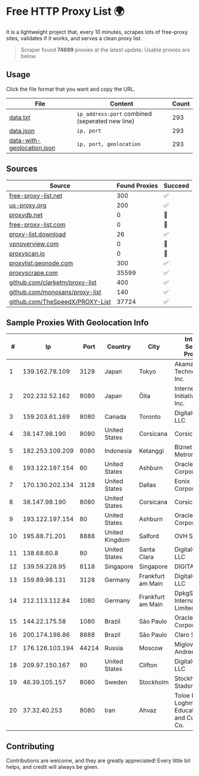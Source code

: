 
# Free HTTP Proxy List 🌍

It is a lightweight project that, every 10 minutes, scrapes lots of free-proxy sites, validates if it works, and serves a clean proxy list.


> Scraper found **74689** proxies at the latest update. Usable proxies are below.

## Usage

Click the file format that you want and copy the URL.


|File|Content|Count|
|----|-------|-----|
|[data.txt](https://raw.githubusercontent.com/themiralay/Proxy-List-World/master/data.txt)|`ip_address:port` combined (seperated new line)|293|
|[data.json](https://raw.githubusercontent.com/themiralay/Proxy-List-World/master/data.json)|`ip, port`|293|
|[data-with-geolocation.json](https://raw.githubusercontent.com/themiralay/Proxy-List-World/master/data-with-geolocation.json)|`ip, port, geolocation`|293|

## Sources

|Source|Found Proxies|Succeed|
|------|-------------|-------|
|[free-proxy-list.net](https://free-proxy-list.net)|300|✅|
|[us-proxy.org](https://www.us-proxy.org)|200|✅|
|[proxydb.net](http://proxydb.net)|0|🚫|
|[free-proxy-list.com](https://free-proxy-list.com/?page=&port=&type%5B%5D=http&type%5B%5D=https&up_time=0&search=Search)|0|🚫|
|[proxy-list.download](https://www.proxy-list.download/HTTP)|26|✅|
|[vpnoverview.com](https://vpnoverview.com/privacy/anonymous-browsing/free-proxy-servers)|0|🚫|
|[proxyscan.io](https://www.proxyscan.io)|0|🚫|
|[proxylist.geonode.com](https://proxylist.geonode.com/api/proxy-list?limit=300&page=1&sort_by=lastChecked&sort_type=desc&protocols=http,https)|300|✅|
|[proxyscrape.com](https://api.proxyscrape.com/v2/?request=displayproxies&protocol=http&timeout=10000&country=all&ssl=all&anonymity=all)|35599|✅|
|[github.com/clarketm/proxy-list](https://raw.githubusercontent.com/clarketm/proxy-list/master/proxy-list-raw.txt)|400|✅|
|[github.com/monosans/proxy-list](https://raw.githubusercontent.com/monosans/proxy-list/main/proxies/http.txt)|140|✅|
|[github.com/TheSpeedX/PROXY-List](https://raw.githubusercontent.com/TheSpeedX/PROXY-List/master/http.txt)|37724|✅|


## Sample Proxies With Geolocation Info

|#|Ip|Port|Country|City|Internet Service Provider|
|-|--|----|-------|----|-------------------------|
|1|139.162.78.109|3128|Japan|Tokyo|Akamai Technologies, Inc.|
|2|202.232.52.162|8080|Japan|Ōita|Internet Initiative Japan Inc.|
|3|159.203.61.169|8080|Canada|Toronto|DigitalOcean, LLC|
|4|38.147.98.190|8080|United States|Corsicana|Corsicana ISD|
|5|182.253.109.209|8080|Indonesia|Ketanggi|Biznet Metronet|
|6|193.122.197.154|80|United States|Ashburn|Oracle Corporation|
|7|170.130.202.134|3128|United States|Dallas|Eonix Corporation|
|8|38.147.98.190|8080|United States|Corsicana|Corsicana ISD|
|9|193.122.197.154|80|United States|Ashburn|Oracle Corporation|
|10|195.88.71.201|8888|United Kingdom|Salford|OVH SAS|
|11|138.68.60.8|80|United States|Santa Clara|DigitalOcean, LLC|
|12|139.59.228.95|8118|Singapore|Singapore|DIGITALOCEAN|
|13|159.89.98.131|3128|Germany|Frankfurt am Main|DigitalOcean, LLC|
|14|212.113.112.84|1080|Germany|Frankfurt am Main|DpkgSoft International Limited|
|15|144.22.175.58|1080|Brazil|São Paulo|Oracle Corporation|
|16|200.174.198.86|8888|Brazil|São Paulo|Claro S.A|
|17|176.126.103.194|44214|Russia|Moscow|Miglovets Egor Andreevich|
|18|209.97.150.167|80|United States|Clifton|DigitalOcean, LLC|
|19|46.39.105.157|8080|Sweden|Stockholm|Stockholms Stadsnat AB|
|20|37.32.40.253|8080|Iran|Ahvaz|Toloe Rayaneh Loghman Educational and Cultural Co.|



## Contributing

Contributions are welcome, and they are greatly appreciated! Every
little bit helps, and credit will always be given.


